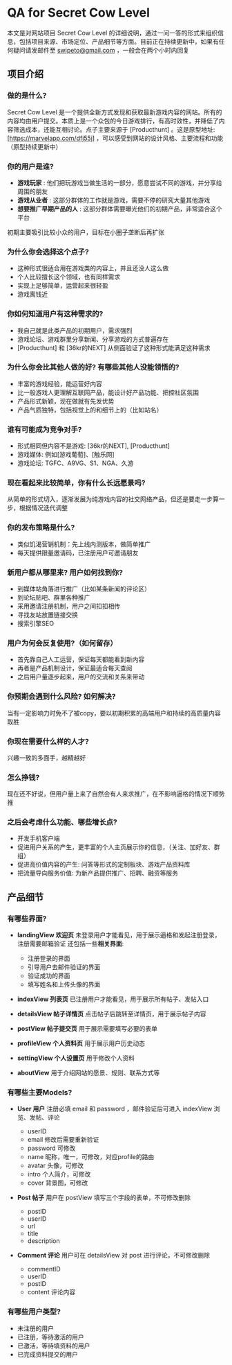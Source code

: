 # QA for Secret Cow Level 
本文是对网站项目 Secret Cow Level 的详细说明，通过一问一答的形式来组织信息，包括项目来源、市场定位、产品细节等方面。目前正在持续更新中，如果有任何疑问请发邮件至 swipeto@gmail.com ，一般会在两个小时内回复

## **项目介绍**

### **做的是什么?**

Secret Cow Level 是一个提供全新方式发现和获取最新游戏内容的网站。所有的内容均由用户提交。本质上是一个众包的今日游戏排行，有高时效性，并降低了内容筛选成本，还能互相讨论。点子主要来源于 [Producthunt] 。这是原型地址: [https://marvelapp.com/dfj55j] ，可以感受到网站的设计风格、主要流程和功能（原型持续更新中）
	
### **你的用户是谁?**

* **游戏玩家** : 他们把玩游戏当做生活的一部分，愿意尝试不同的游戏，并分享给周围的朋友
* **游戏从业者** : 这部分群体的工作就是游戏，需要不停的研究大量其他游戏
* **想要推广早期产品的人** : 这部分群体需要曝光他们的初期产品，非常适合这个平台

初期主要吸引比较小众的用户，目标在小圈子垄断后再扩张

### **为什么你会选择这个点子?**

* 这种形式很适合用在游戏类的内容上，并且还没人这么做
* 个人比较擅长这个领域，也有同样需求
* 实现上足够简单，运营起来很轻盈
* 游戏离钱近

### **你如何知道用户有这种需求的?**

* 我自己就是此类产品的初期用户，需求强烈
* 游戏论坛、游戏群里分享新闻、分享游戏的方式普遍存在
* [Producthunt] 和 [36kr的NEXT] 从侧面验证了这种形式能满足这种需求

### **为什么你会比其他人做的好? 有哪些其他人没能领悟的?**

* 丰富的游戏经验，能运营好内容
* 比一般游戏人更理解互联网产品，能设计好产品功能、把控社区氛围
* 产品形式新颖，现在做就有先发优势
* 产品气质独特，包括视觉上的和细节上的（比如站名）

### **谁有可能成为竞争对手?**

* 形式相同但内容不是游戏: [36kr的NEXT], [Producthunt]
* 游戏媒体: 例如[游戏葡萄]、[触乐网]
* 游戏论坛: TGFC、A9VG、S1、NGA、久游

### **现在看起来比较简单，你有什么长远愿景吗?**
从简单的形式切入，逐渐发展为纯游戏内容的社交网络产品，但还是要走一步算一步，根据情况迭代调整

### **你的发布策略是什么?**
* 类似饥渴营销机制：先上线内测版本，做简单推广
* 每天提供限量邀请码，已注册用户可邀请朋友

### **新用户都从哪里来? 用户如何找到你?**

* 到媒体站角落进行推广（比如某条新闻的评论区）
* 到论坛贴吧、群里各种推广
* 采用邀请注册机制，用户之间扣扣相传
* 寻找友站放置链接交换
* 搜索引擎SEO

### **用户为何会反复使用?（如何留存）**

* 首先靠自己人工运营，保证每天都能看到新内容
* 再者是产品机制设计，保证最适合每天查阅
* 之后用户量逐步起来，用户的交流和关系来带动

### **你预期会遇到什么风险? 如何解决?**
当有一定影响力时免不了被copy，要以初期积累的高端用户和持续的高质量内容取胜

### **你现在需要什么样的人才?**
兴趣一致的多面手，越精越好

### **怎么挣钱?**
现在还不好说，但用户量上来了自然会有人来求推广，在不影响逼格的情况下顺势推

### **之后会考虑什么功能、哪些增长点?**

* 开发手机客户端
* 促进用户关系的产生，更丰富的个人主页展示你的信息，（关注、加好友、群组）
* 促进高价值内容的产生: 问答等形式的定制板块、游戏产品资料库
* 把流量导向服务价值: 为新产品提供推广、招聘、融资等服务

## **产品细节**

### **有哪些界面?**
* **landingView 欢迎页**
	未登录用户才能看见，用于展示逼格和发起注册登录，注册需要邮箱验证
	还包括一些**相关界面**:
	* 注册登录的界面
	* 引导用户去邮件验证的界面
	* 验证成功的界面
	* 填写姓名和上传头像的界面

* **indexView 列表页**
	已注册用户才能看见，用于展示所有帖子、发帖入口

* **detailsView 帖子详情页**
	点击帖子后跳转至详情页，用于展示帖子内容

* **postView 帖子提交页**
	用于展示需要填写必要的表单

* **profileView 个人资料页**
	用于展示用户历史动态

* **settingView 个人设置页**
	用于修改个人资料

* **aboutView**
	用于介绍网站的愿景、规则、联系方式等

### **有哪些主要Models?**
* **User 用户**
	注册必填 email 和 password ，邮件验证后可进入 indexView 浏览、发帖、评论
	* userID
	* email 修改后需要重新验证
	* password 可修改
	* name 昵称，唯一，可修改，对应profile的路由
	* avatar 头像，可修改
	* intro 个人简介，可修改
	* cover 背景图，可修改

* **Post 帖子**
	用户在 postView 填写三个字段的表单，不可修改删除
	* postID
	* userID
	* url
	* title
	* description

* **Comment 评论**
	用户可在 detailsView 对 post 进行评论，不可修改删除
	* commentID
	* userID
	* postID
	* content 评论内容

### **有哪些用户类型?**
* 未注册的用户
* 已注册，等待激活的用户
* 已激活，等待填资料的用户
* 已完成资料提交的用户
